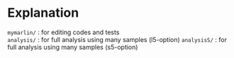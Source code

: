 # Explanation
`mymarlin/` : for editing codes and tests  
`analysis/` : for full analysis using many samples (l5-option)
`analysisS/` : for full analysis using many samples (s5-option)
